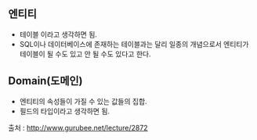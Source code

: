
## 엔티티 
- 테이블 이라고 생각하면 됨.
- SQL이나 데이터베이스에 존재하는 테이블과는 달리 일종의 개념으로서 엔티티가 테이블이 될 수도 있고 안 될 수도 있다고 한다.

## Domain(도메인)
- 엔티티의 속성들이 가질 수 있는 값들의 집합. 
- 필드의 타입이라고 생각하면 됨.


출처 : http://www.gurubee.net/lecture/2872

